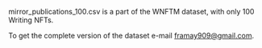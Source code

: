 mirror_publications_100.csv is a part of the WNFTM dataset, with only 100 Writing NFTs.

To get the complete version of the dataset e-mail framay909@gmail.com.
